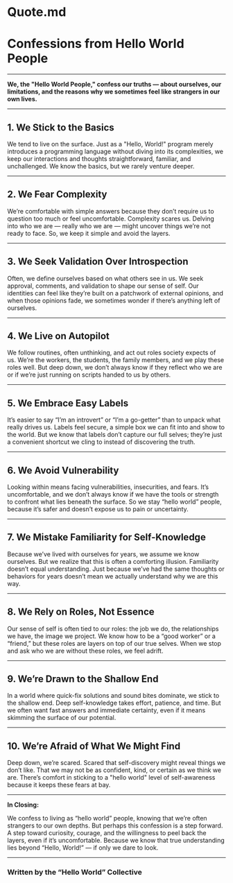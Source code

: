 # Quote.md

# Confessions from Hello World People

---

**We, the "Hello World People," confess our truths — about ourselves, our limitations, and the reasons why we sometimes feel like strangers in our own lives.**

---

## 1. We Stick to the Basics

We tend to live on the surface. Just as a "Hello, World!" program merely introduces a programming language without diving into its complexities, we keep our interactions and thoughts straightforward, familiar, and unchallenged. We know the basics, but we rarely venture deeper.

---

## 2. We Fear Complexity

We’re comfortable with simple answers because they don’t require us to question too much or feel uncomfortable. Complexity scares us. Delving into who we are — really who we are — might uncover things we’re not ready to face. So, we keep it simple and avoid the layers.

---

## 3. We Seek Validation Over Introspection

Often, we define ourselves based on what others see in us. We seek approval, comments, and validation to shape our sense of self. Our identities can feel like they’re built on a patchwork of external opinions, and when those opinions fade, we sometimes wonder if there’s anything left of ourselves.

---

## 4. We Live on Autopilot

We follow routines, often unthinking, and act out roles society expects of us. We’re the workers, the students, the family members, and we play these roles well. But deep down, we don’t always know if they reflect who we are or if we’re just running on scripts handed to us by others.

---

## 5. We Embrace Easy Labels

It’s easier to say “I’m an introvert” or “I’m a go-getter” than to unpack what really drives us. Labels feel secure, a simple box we can fit into and show to the world. But we know that labels don’t capture our full selves; they’re just a convenient shortcut we cling to instead of discovering the truth.

---

## 6. We Avoid Vulnerability

Looking within means facing vulnerabilities, insecurities, and fears. It’s uncomfortable, and we don’t always know if we have the tools or strength to confront what lies beneath the surface. So we stay “hello world” people, because it’s safer and doesn’t expose us to pain or uncertainty.

---

## 7. We Mistake Familiarity for Self-Knowledge

Because we’ve lived with ourselves for years, we assume we know ourselves. But we realize that this is often a comforting illusion. Familiarity doesn’t equal understanding. Just because we’ve had the same thoughts or behaviors for years doesn’t mean we actually understand why we are this way.

---

## 8. We Rely on Roles, Not Essence

Our sense of self is often tied to our roles: the job we do, the relationships we have, the image we project. We know how to be a “good worker” or a “friend,” but these roles are layers on top of our true selves. When we stop and ask who we are without these roles, we feel adrift.

---

## 9. We’re Drawn to the Shallow End

In a world where quick-fix solutions and sound bites dominate, we stick to the shallow end. Deep self-knowledge takes effort, patience, and time. But we often want fast answers and immediate certainty, even if it means skimming the surface of our potential.

---

## 10. We’re Afraid of What We Might Find

Deep down, we’re scared. Scared that self-discovery might reveal things we don’t like. That we may not be as confident, kind, or certain as we think we are. There’s comfort in sticking to a "hello world" level of self-awareness because it keeps these fears at bay.

---

**In Closing:**

We confess to living as “hello world” people, knowing that we’re often strangers to our own depths. But perhaps this confession is a step forward. A step toward curiosity, courage, and the willingness to peel back the layers, even if it’s uncomfortable. Because we know that true understanding lies beyond “Hello, World!” — if only we dare to look.

---

### Written by the “Hello World” Collective

